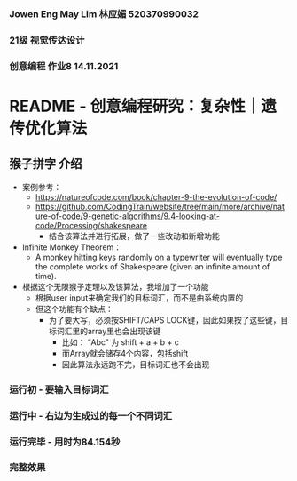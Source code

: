### Jowen Eng May Lim 林应媚 520370990032
### 21级 视觉传达设计
### 创意编程 作业8 14.11.2021
# README - 创意编程研究：复杂性｜遗传优化算法

## 猴子拼字 介绍
- 案例参考：
    - https://natureofcode.com/book/chapter-9-the-evolution-of-code/
    - https://github.com/CodingTrain/website/tree/main/more/archive/nature-of-code/9-genetic-algorithms/9.4-looking-at-code/Processing/shakespeare
        - 结合该算法并进行拓展，做了一些改动和新增功能
- Infinite Monkey Theorem：
    - A monkey hitting keys randomly on a typewriter will eventually type the complete works of Shakespeare (given an infinite amount of time).
- 根据这个无限猴子定理以及该算法，我增加了一个功能
    - 根据user input来确定我们的目标词汇，而不是由系统内置的
    - 但这个功能有个缺点：
        - 为了要大写，必须按SHIFT/CAPS LOCK键，因此如果按了这些键，目标词汇里的array里也会出现该键
            - 比如： “Abc" 为 shift + a + b + c
            - 而Array就会储存4个内容，包括shift 
            - 因此算法永远跑不完，目标词汇也不会出现

### 运行初 - 要输入目标词汇

### 运行中 - 右边为生成过的每一个不同词汇

### 运行完毕 - 用时为84.154秒

### 完整效果



